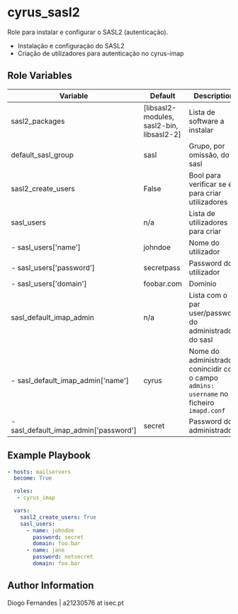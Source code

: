 cyrus_sasl2
=========

Role para instalar e configurar o SASL2 (autenticação).

+ Instalação e configuração do SASL2
+ Criação de utilizadores para autenticação no cyrus-imap



Role Variables
--------------

| Variable                              | Default                                   | Description                                                                               |
|---------------------------------------|-------------------------------------------|-------------------------------------------------------------------------------------------|
| sasl2_packages                        | [libsasl2-modules, sasl2-bin, libsasl2-2] | Lista de software a instalar                                                              |
| default_sasl_group                    | sasl                                      | Grupo, por omissão, do sasl                                                               |
| sasl2_create_users                    | False                                     | Bool para verificar se é para criar utilizadores                                          |
| sasl_users                            | n/a                                       | Lista de utilizadores para criar                                                          |
| - sasl_users['name']                  | johndoe                                   | Nome do utilizador                                                                        |
| - sasl_users['password']              | secretpass                                | Password do utilizador                                                                    |
| - sasl_users['domain']                | foobar.com                                | Domínio                                                                                   |
| sasl_default_imap_admin               | n/a                                       | Lista com o par user/password do administrador do sasl                                    |
| - sasl_default_imap_admin['name']     | cyrus                                     | Nome do administrador. conincidir com o campo `admins: username` no ficheiro `imapd.conf` |
| - sasl_default_imap_admin['password'] | secret                                    | Password do administrador                                                                 |



Example Playbook
----------------

```yaml
- hosts: mailservers
  become: True

  roles:
   - cyrus_imap

  vars:
    sasl2_create_users: True
    sasl_users:
      - name: johndoe
        password: secret
        domain: foo.bar
      - name: jane
        password: notsecret
        domain: foo.bar
```


Author Information
------------------

Diogo Fernandes | a21230576 at isec.pt
